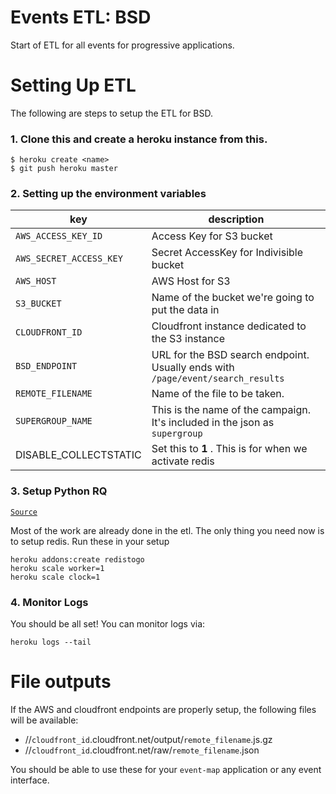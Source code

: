 # Events ETL: BSD

Start of ETL for all events for progressive applications.

# Setting Up ETL

The following are steps to setup the ETL for BSD.

### 1. Clone this and create a heroku instance from this.

```
$ heroku create <name>
$ git push heroku master
```

### 2. Setting up the environment variables

| key | description |
|--- |--- |
| `AWS_ACCESS_KEY_ID` | Access Key for S3 bucket |
| `AWS_SECRET_ACCESS_KEY` | Secret AccessKey for Indivisible bucket |
| `AWS_HOST` | AWS Host for S3 |
| `S3_BUCKET` | Name of the bucket we're going to put the data in |
| `CLOUDFRONT_ID` | Cloudfront instance dedicated to the S3 instance |
| `BSD_ENDPOINT` | URL for the BSD search endpoint. Usually ends with `/page/event/search_results` |
| `REMOTE_FILENAME` | Name of the file to be taken. |
| `SUPERGROUP_NAME` | This is the name of the campaign. It's included in the json as `supergroup` |
| DISABLE_COLLECTSTATIC | Set this to **1** . This is for when we activate redis |

### 3. Setup Python RQ

[`Source`](https://devcenter.heroku.com/articles/python-rq)

Most of the work are already done in the etl. The only thing you need now is to setup redis. Run these in your setup

```
heroku addons:create redistogo
heroku scale worker=1
heroku scale clock=1
```

### 4. Monitor Logs

You should be all set! You can monitor logs via:

```
heroku logs --tail
```

# File outputs

If the AWS and cloudfront endpoints are properly setup, the following files will be available:

* //`cloudfront_id`.cloudfront.net/output/`remote_filename`.js.gz
* //`cloudfront_id`.cloudfront.net/raw/`remote_filename`.json

You should be able to use these for your `event-map` application or any event interface.

